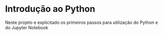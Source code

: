 # Introdução ao Python 

Neste projeto e explicitado os primeiros passos para utilização do Python e do Jupyter Notebook
